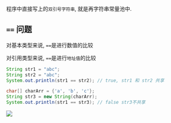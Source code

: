 程序中直接写上的`双引号字符串`,    就是再字符串常量池中.

## `==` 问题

对基本类型来说,  `==`是进行数值的比较

对引用类型来说, `==`是进行`地址值`的比较

```java
String str1 = "abc";
String str2 = "abc";
System.out.println(str1 == str2); // true, str1 和 str2 共享

char[] charArr = {'a', 'b', 'c'};
String str3 = new String(charArr);
System.out.println(str1 == str3); // false str3不共享
```

![](https://youpaiyun.zongqilive.cn//20190925211907.png)



